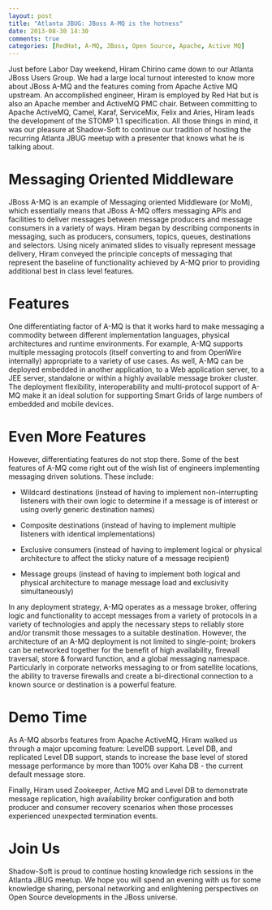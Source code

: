 ```yaml
---
layout: post
title: "Atlanta JBUG: JBoss A-MQ is the hotness"
date: 2013-08-30 14:30
comments: true
categories: [RedHat, A-MQ, JBoss, Open Source, Apache, Active MQ]
---
```


Just before Labor Day weekend, Hiram Chirino came down to our Atlanta JBoss Users Group.  We had a large local turnout interested to know more about JBoss A-MQ and the features coming from Apache Active MQ upstream.  An accomplished engineer, Hiram is employed by Red Hat but is also an Apache member and ActiveMQ PMC chair.  Between committing to Apache ActiveMQ, Camel, Karaf, ServiceMix, Felix and Aries, Hiram leads the development of the STOMP 1.1 specification.  All those things in mind, it was our pleasure at Shadow-Soft to continue our tradition of hosting the recurring Atlanta JBUG meetup with a presenter that knows what he is talking about.


Messaging Oriented Middleware
============================

JBoss A-MQ is an example of Messaging oriented Middleware (or MoM), which essentially means that JBoss A-MQ offers messaging APIs and facilities to deliver messages between message producers and message consumers in a variety of ways.  Hiram began by describing components in messaging, such as producers, consumers, topics, queues, destinations and selectors.  Using nicely animated slides to visually represent message delivery, Hiram conveyed the principle concepts of messaging that represent the baseline of functionality achieved by A-MQ prior to providing additional best in class level features.


Features
========

One differentiating factor of A-MQ is that it works hard to make messaging a commodity between different implementation languages, physical architectures and runtime environments.  For example, A-MQ supports multiple messaging protocols (itself converting to and from OpenWire internally) appropriate to a variety of use cases.  As well, A-MQ can be deployed embedded in another application, to a Web application server, to a JEE server, standalone or within a highly available message broker cluster.  The deployment flexibility, interoperability and multi-protocol support of A-MQ make it an ideal solution for supporting Smart Grids of large numbers of embedded and mobile devices.


Even More Features
==================

However, differentiating features do not stop there.  Some of the best features of A-MQ come right out of the wish list of engineers implementing messaging driven solutions.  These include:

* Wildcard destinations (instead of having to implement non-interrupting listeners with their own logic to determine if a message is of interest or using overly generic destination names)

* Composite destinations (instead of having to implement multiple listeners with identical implementations)

* Exclusive consumers (instead of having to implement logical or physical architecture to affect the sticky nature of a message recipient)

* Message groups (instead of having to implement both logical and physical architecture to manage message load and exclusivity simultaneously)

In any deployment strategy, A-MQ operates as a message broker, offering logic and functionality to accept messages from a variety of protocols in a variety of technologies and apply the necessary steps to reliably store and/or transmit those messages to a suitable destination.  However, the architecture of an A-MQ deployment is not limited to single-point; brokers can be networked together for the benefit of high availability, firewall traversal, store & forward function, and a global messaging namespace.  Particularly in corporate networks messaging to or from satellite locations, the ability to traverse firewalls and create a bi-directional connection to a known source or destination is a powerful feature.


Demo Time
=========

As A-MQ absorbs features from Apache ActiveMQ, Hiram walked us through a major upcoming feature: LevelDB support.  Level DB, and replicated Level DB support, stands to increase the base level of stored message performance by more than 100% over Kaha DB - the current default message store.

Finally, Hiram used Zookeeper, Active MQ and Level DB to demonstrate message replication, high availability broker configuration and both producer and consumer recovery scenarios when those processes experienced unexpected termination events.


Join Us
=======

Shadow-Soft is proud to continue hosting knowledge rich sessions in the Atlanta JBUG meetup.  We hope you will spend an evening with us for some knowledge sharing, personal networking and enlightening perspectives on Open Source developments in the JBoss universe.




